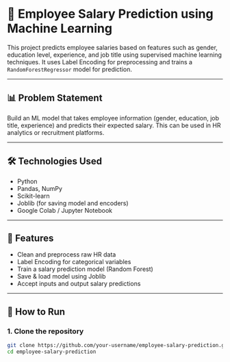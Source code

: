 # 🧠 Employee Salary Prediction using Machine Learning

This project predicts employee salaries based on features such as gender, education level, experience, and job title using supervised machine learning techniques. It uses Label Encoding for preprocessing and trains a `RandomForestRegressor` model for prediction.

---

## 📊 Problem Statement
Build an ML model that takes employee information (gender, education, job title, experience) and predicts their expected salary. This can be used in HR analytics or recruitment platforms.

---

## 🛠️ Technologies Used
- Python
- Pandas, NumPy
- Scikit-learn
- Joblib (for saving model and encoders)
- Google Colab / Jupyter Notebook

---

## 📌 Features
- Clean and preprocess raw HR data
- Label Encoding for categorical variables
- Train a salary prediction model (Random Forest)
- Save & load model using Joblib
- Accept inputs and output salary predictions

---

## 🚀 How to Run

### 1. Clone the repository
```bash
git clone https://github.com/your-username/employee-salary-prediction.git
cd employee-salary-prediction
